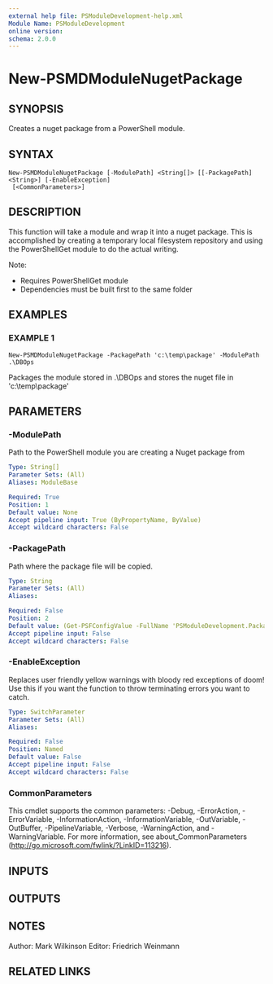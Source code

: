 ```yaml
---
external help file: PSModuleDevelopment-help.xml
Module Name: PSModuleDevelopment
online version:
schema: 2.0.0
---
```


# New-PSMDModuleNugetPackage

## SYNOPSIS
Creates a nuget package from a PowerShell module.

## SYNTAX

```
New-PSMDModuleNugetPackage [-ModulePath] <String[]> [[-PackagePath] <String>] [-EnableException]
 [<CommonParameters>]
```

## DESCRIPTION
This function will take a module and wrap it into a nuget package.
This is accomplished by creating a temporary local filesystem repository and using the PowerShellGet module to do the actual writing.

Note:
- Requires PowerShellGet module
- Dependencies must be built first to the same folder

## EXAMPLES

### EXAMPLE 1
```
New-PSMDModuleNugetPackage -PackagePath 'c:\temp\package' -ModulePath .\DBOps
```

Packages the module stored in .\DBOps and stores the nuget file in 'c:\temp\package'

## PARAMETERS

### -ModulePath
Path to the PowerShell module you are creating a Nuget package from

```yaml
Type: String[]
Parameter Sets: (All)
Aliases: ModuleBase

Required: True
Position: 1
Default value: None
Accept pipeline input: True (ByPropertyName, ByValue)
Accept wildcard characters: False
```

### -PackagePath
Path where the package file will be copied.

```yaml
Type: String
Parameter Sets: (All)
Aliases:

Required: False
Position: 2
Default value: (Get-PSFConfigValue -FullName 'PSModuleDevelopment.Package.Path' -Fallback "$env:TEMP")
Accept pipeline input: False
Accept wildcard characters: False
```

### -EnableException
Replaces user friendly yellow warnings with bloody red exceptions of doom!
Use this if you want the function to throw terminating errors you want to catch.

```yaml
Type: SwitchParameter
Parameter Sets: (All)
Aliases:

Required: False
Position: Named
Default value: False
Accept pipeline input: False
Accept wildcard characters: False
```

### CommonParameters
This cmdlet supports the common parameters: -Debug, -ErrorAction, -ErrorVariable, -InformationAction, -InformationVariable, -OutVariable, -OutBuffer, -PipelineVariable, -Verbose, -WarningAction, and -WarningVariable.
For more information, see about_CommonParameters (http://go.microsoft.com/fwlink/?LinkID=113216).

## INPUTS

## OUTPUTS

## NOTES
Author: Mark Wilkinson
Editor: Friedrich Weinmann

## RELATED LINKS
